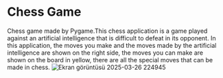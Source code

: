# Chess Game
 Chess game made by Pygame.This chess application is a game played against an artificial intelligence that is difficult to defeat in its opponent. In this application, the moves you make and the moves made by the artificial intelligence are shown on the right side, the moves you can make are shown on the board in yellow, there are all the special moves that can be made in chess.
 ![Ekran görüntüsü 2025-03-26 224945](https://github.com/user-attachments/assets/9587def1-746a-48ab-a21c-feb64e4e040c)
